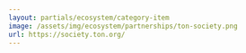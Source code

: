 ```yaml
---
layout: partials/ecosystem/category-item
image: /assets/img/ecosystem/partnerships/ton-society.png
url: https://society.ton.org/
---
```

